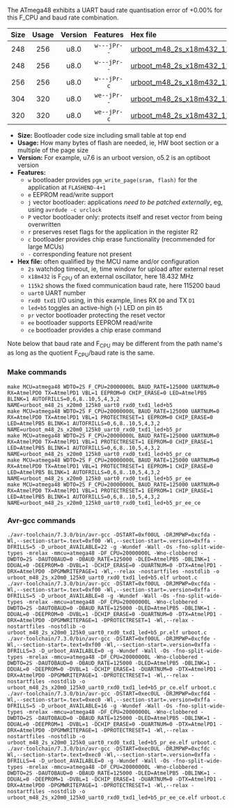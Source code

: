 The ATmega48 exhibits a UART baud rate quantisation error of +0.00% for this F_CPU and baud rate combination.

|Size|Usage|Version|Features|Hex file|
|:-:|:-:|:-:|:-:|:--|
|248|256|u8.0|`w---jPr--`|[urboot_m48_2s_x18m432_115k2_uart0_rxd0_txd1_led+b5.hex](https://raw.githubusercontent.com/stefanrueger/urboot.hex/main/mcus/atmega48/watchdog_2_s/external_oscillator_x/18m432000_hz/%2B115k2_baud/uart0_rxd0_txd1/led%2Bb5/urboot_m48_2s_x18m432_115k2_uart0_rxd0_txd1_led%2Bb5.hex)|
|248|256|u8.0|`w---jPr--`|[urboot_m48_2s_x18m432_115k2_uart0_rxd0_txd1_led+b5_pr.hex](https://raw.githubusercontent.com/stefanrueger/urboot.hex/main/mcus/atmega48/watchdog_2_s/external_oscillator_x/18m432000_hz/%2B115k2_baud/uart0_rxd0_txd1/led%2Bb5/urboot_m48_2s_x18m432_115k2_uart0_rxd0_txd1_led%2Bb5_pr.hex)|
|256|256|u8.0|`w---jPr-c`|[urboot_m48_2s_x18m432_115k2_uart0_rxd0_txd1_led+b5_pr_ce.hex](https://raw.githubusercontent.com/stefanrueger/urboot.hex/main/mcus/atmega48/watchdog_2_s/external_oscillator_x/18m432000_hz/%2B115k2_baud/uart0_rxd0_txd1/led%2Bb5/urboot_m48_2s_x18m432_115k2_uart0_rxd0_txd1_led%2Bb5_pr_ce.hex)|
|304|320|u8.0|`we--jPr--`|[urboot_m48_2s_x18m432_115k2_uart0_rxd0_txd1_led+b5_pr_ee.hex](https://raw.githubusercontent.com/stefanrueger/urboot.hex/main/mcus/atmega48/watchdog_2_s/external_oscillator_x/18m432000_hz/%2B115k2_baud/uart0_rxd0_txd1/led%2Bb5/urboot_m48_2s_x18m432_115k2_uart0_rxd0_txd1_led%2Bb5_pr_ee.hex)|
|320|320|u8.0|`we--jPr-c`|[urboot_m48_2s_x18m432_115k2_uart0_rxd0_txd1_led+b5_pr_ee_ce.hex](https://raw.githubusercontent.com/stefanrueger/urboot.hex/main/mcus/atmega48/watchdog_2_s/external_oscillator_x/18m432000_hz/%2B115k2_baud/uart0_rxd0_txd1/led%2Bb5/urboot_m48_2s_x18m432_115k2_uart0_rxd0_txd1_led%2Bb5_pr_ee_ce.hex)|

- **Size:** Bootloader code size including small table at top end
- **Usage:** How many bytes of flash are needed, ie, HW boot section or a multiple of the page size
- **Version:** For example, u7.6 is an urboot version, o5.2 is an optiboot version
- **Features:**
  + `w` bootloader provides `pgm_write_page(sram, flash)` for the application at `FLASHEND-4+1`
  + `e` EEPROM read/write support
  + `j` vector bootloader: applications *need to be patched externally*, eg, using `avrdude -c urclock`
  + `P` vector bootloader only: protects itself and reset vector from being overwritten
  + `r` preserves reset flags for the application in the register R2
  + `c` bootloader provides chip erase functionality (recommended for large MCUs)
  + `-` corresponding feature not present
- **Hex file:** often qualified by the MCU name and/or configuration
  + `2s` watchdog timeout, ie, time window for upload after external reset
  + `x18m432` is F<sub>CPU</sub> of an external oscillator, here 18.432 MHz
  + `115k2` shows the fixed communication baud rate, here 115200 baud
  + `uart0` UART number
  + `rxd0 txd1` I/O using, in this example, lines RX `D0` and TX `D1`
  + `led+b5` toggles an active-high (`+`) LED on pin `B5`
  + `pr` vector bootloader protecting the reset vector
  + `ee` bootloader supports EEPROM read/write
  + `ce` bootloader provides a chip erase command


Note below that baud rate and F<sub>CPU</sub> may be different from the path name's as long as the quotient F<sub>CPU</sub>/baud rate is the same.

### Make commands
```
make MCU=atmega48 WDTO=2S F_CPU=20000000L BAUD_RATE=125000 UARTNUM=0 RX=AtmelPD0 TX=AtmelPD1 VBL=1 EEPROM=0 CHIP_ERASE=0 LED=AtmelPB5 BLINK=1 AUTOFRILLS=0,6,8..10,5,4,3,2 NAME=urboot_m48_2s_x20m0_125k0_uart0_rxd0_txd1_led+b5
make MCU=atmega48 WDTO=2S F_CPU=20000000L BAUD_RATE=125000 UARTNUM=0 RX=AtmelPD0 TX=AtmelPD1 VBL=1 PROTECTRESET=1 EEPROM=0 CHIP_ERASE=0 LED=AtmelPB5 BLINK=1 AUTOFRILLS=0,6,8..10,5,4,3,2 NAME=urboot_m48_2s_x20m0_125k0_uart0_rxd0_txd1_led+b5_pr
make MCU=atmega48 WDTO=2S F_CPU=20000000L BAUD_RATE=125000 UARTNUM=0 RX=AtmelPD0 TX=AtmelPD1 VBL=1 PROTECTRESET=1 EEPROM=0 CHIP_ERASE=1 LED=AtmelPB5 BLINK=1 AUTOFRILLS=0,6,8..10,5,4,3,2 NAME=urboot_m48_2s_x20m0_125k0_uart0_rxd0_txd1_led+b5_pr_ce
make MCU=atmega48 WDTO=2S F_CPU=20000000L BAUD_RATE=125000 UARTNUM=0 RX=AtmelPD0 TX=AtmelPD1 VBL=1 PROTECTRESET=1 EEPROM=1 CHIP_ERASE=0 LED=AtmelPB5 BLINK=1 AUTOFRILLS=0,6,8..10,5,4,3,2 NAME=urboot_m48_2s_x20m0_125k0_uart0_rxd0_txd1_led+b5_pr_ee
make MCU=atmega48 WDTO=2S F_CPU=20000000L BAUD_RATE=125000 UARTNUM=0 RX=AtmelPD0 TX=AtmelPD1 VBL=1 PROTECTRESET=1 EEPROM=1 CHIP_ERASE=1 LED=AtmelPB5 BLINK=1 AUTOFRILLS=0,6,8..10,5,4,3,2 NAME=urboot_m48_2s_x20m0_125k0_uart0_rxd0_txd1_led+b5_pr_ee_ce
```

### Avr-gcc commands
```
./avr-toolchain/7.3.0/bin/avr-gcc -DSTART=0xf00UL -DRJMPWP=0xcfda -Wl,--section-start=.text=0xf00 -Wl,--section-start=.version=0xffa -DFRILLS=5 -D_urboot_AVAILABLE=22 -g -Wundef -Wall -Os -fno-split-wide-types -mrelax -mmcu=atmega48 -DF_CPU=20000000L -Wno-clobbered -DWDTO=2S -DAUTOBAUD=0 -DBAUD_RATE=125000 -DLED=AtmelPB5 -DBLINK=1 -DDUAL=0 -DEEPROM=0 -DVBL=1 -DCHIP_ERASE=0 -DUARTNUM=0 -DTX=AtmelPD1 -DRX=AtmelPD0 -DPGMWRITEPAGE=1 -Wl,--relax -nostartfiles -nostdlib -o urboot_m48_2s_x20m0_125k0_uart0_rxd0_txd1_led+b5.elf urboot.c
./avr-toolchain/7.3.0/bin/avr-gcc -DSTART=0xf00UL -DRJMPWP=0xcfda -Wl,--section-start=.text=0xf00 -Wl,--section-start=.version=0xffa -DFRILLS=5 -D_urboot_AVAILABLE=8 -g -Wundef -Wall -Os -fno-split-wide-types -mrelax -mmcu=atmega48 -DF_CPU=20000000L -Wno-clobbered -DWDTO=2S -DAUTOBAUD=0 -DBAUD_RATE=125000 -DLED=AtmelPB5 -DBLINK=1 -DDUAL=0 -DEEPROM=0 -DVBL=1 -DCHIP_ERASE=0 -DUARTNUM=0 -DTX=AtmelPD1 -DRX=AtmelPD0 -DPGMWRITEPAGE=1 -DPROTECTRESET=1 -Wl,--relax -nostartfiles -nostdlib -o urboot_m48_2s_x20m0_125k0_uart0_rxd0_txd1_led+b5_pr.elf urboot.c
./avr-toolchain/7.3.0/bin/avr-gcc -DSTART=0xf00UL -DRJMPWP=0xcfde -Wl,--section-start=.text=0xf00 -Wl,--section-start=.version=0xffa -DFRILLS=3 -D_urboot_AVAILABLE=0 -g -Wundef -Wall -Os -fno-split-wide-types -mrelax -mmcu=atmega48 -DF_CPU=20000000L -Wno-clobbered -DWDTO=2S -DAUTOBAUD=0 -DBAUD_RATE=125000 -DLED=AtmelPB5 -DBLINK=1 -DDUAL=0 -DEEPROM=0 -DVBL=1 -DCHIP_ERASE=1 -DUARTNUM=0 -DTX=AtmelPD1 -DRX=AtmelPD0 -DPGMWRITEPAGE=1 -DPROTECTRESET=1 -Wl,--relax -nostartfiles -nostdlib -o urboot_m48_2s_x20m0_125k0_uart0_rxd0_txd1_led+b5_pr_ce.elf urboot.c
./avr-toolchain/7.3.0/bin/avr-gcc -DSTART=0xec0UL -DRJMPWP=0xcfd4 -Wl,--section-start=.text=0xec0 -Wl,--section-start=.version=0xffa -DFRILLS=5 -D_urboot_AVAILABLE=16 -g -Wundef -Wall -Os -fno-split-wide-types -mrelax -mmcu=atmega48 -DF_CPU=20000000L -Wno-clobbered -DWDTO=2S -DAUTOBAUD=0 -DBAUD_RATE=125000 -DLED=AtmelPB5 -DBLINK=1 -DDUAL=0 -DEEPROM=1 -DVBL=1 -DCHIP_ERASE=0 -DUARTNUM=0 -DTX=AtmelPD1 -DRX=AtmelPD0 -DPGMWRITEPAGE=1 -DPROTECTRESET=1 -Wl,--relax -nostartfiles -nostdlib -o urboot_m48_2s_x20m0_125k0_uart0_rxd0_txd1_led+b5_pr_ee.elf urboot.c
./avr-toolchain/7.3.0/bin/avr-gcc -DSTART=0xec0UL -DRJMPWP=0xcfdc -Wl,--section-start=.text=0xec0 -Wl,--section-start=.version=0xffa -DFRILLS=4 -D_urboot_AVAILABLE=0 -g -Wundef -Wall -Os -fno-split-wide-types -mrelax -mmcu=atmega48 -DF_CPU=20000000L -Wno-clobbered -DWDTO=2S -DAUTOBAUD=0 -DBAUD_RATE=125000 -DLED=AtmelPB5 -DBLINK=1 -DDUAL=0 -DEEPROM=1 -DVBL=1 -DCHIP_ERASE=1 -DUARTNUM=0 -DTX=AtmelPD1 -DRX=AtmelPD0 -DPGMWRITEPAGE=1 -DPROTECTRESET=1 -Wl,--relax -nostartfiles -nostdlib -o urboot_m48_2s_x20m0_125k0_uart0_rxd0_txd1_led+b5_pr_ee_ce.elf urboot.c
```

